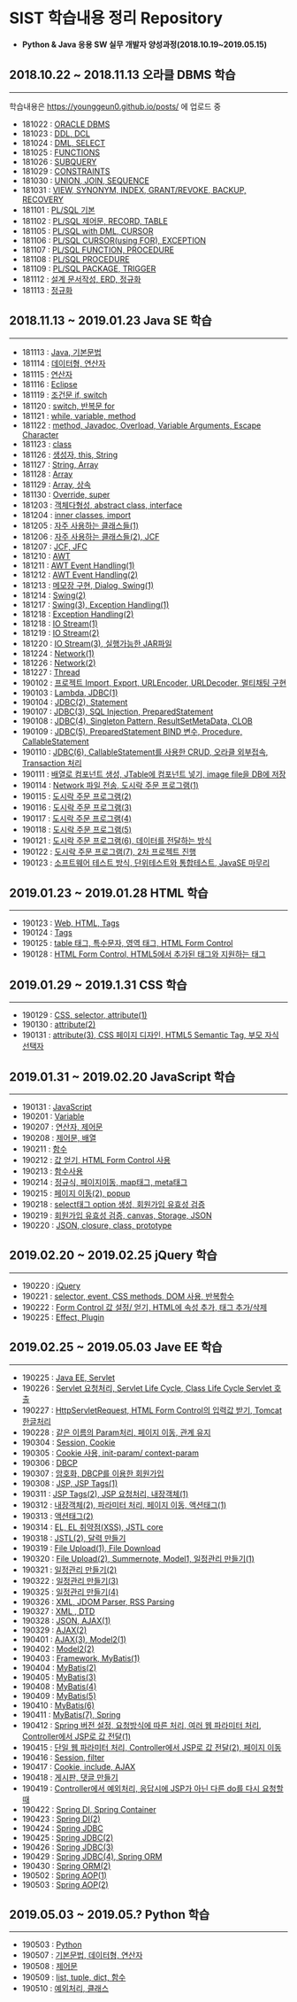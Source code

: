 # SIST 학습내용 정리 Repository

- **Python & Java 응용 SW 실무 개발자 양성과정(2018.10.19~2019.05.15)**

## 2018.10.22 ~ 2018.11.13    오라클 DBMS 학습

---

학습내용은 https://younggeun0.github.io/posts/ 에 업로드 중

- 181022 : [ORACLE DBMS](https://younggeun0.github.io/oracle-%EC%A0%95%EB%A6%AC-01/)
- 181023 : [DDL, DCL](https://younggeun0.github.io/oracle-%EC%A0%95%EB%A6%AC-02/)
- 181024 : [DML, SELECT](https://younggeun0.github.io/oracle-%EC%A0%95%EB%A6%AC-03/)
- 181025 : [FUNCTIONS](https://younggeun0.github.io/oracle-%EC%A0%95%EB%A6%AC-04/)
- 181026 : [SUBQUERY](https://younggeun0.github.io/oracle-%EC%A0%95%EB%A6%AC-05/)
- 181029 : [CONSTRAINTS](https://younggeun0.github.io/oracle-%EC%A0%95%EB%A6%AC-06/)
- 181030 : [UNION, JOIN, SEQUENCE](https://younggeun0.github.io/oracle-%EC%A0%95%EB%A6%AC-07/)
- 181031 : [VIEW, SYNONYM, INDEX, GRANT/REVOKE, BACKUP, RECOVERY](https://younggeun0.github.io/oracle-%EC%A0%95%EB%A6%AC-08/)
- 181101 : [PL/SQL 기본](https://younggeun0.github.io/oracle-%EC%A0%95%EB%A6%AC-09/)
- 181102 : [PL/SQL 제어문, RECORD, TABLE](https://younggeun0.github.io/oracle-%EC%A0%95%EB%A6%AC-10/)
- 181105 : [PL/SQL with DML, CURSOR](https://younggeun0.github.io/oracle-%EC%A0%95%EB%A6%AC-11/)
- 181106 : [PL/SQL CURSOR(using FOR), EXCEPTION](https://younggeun0.github.io/oracle-%EC%A0%95%EB%A6%AC-12/)
- 181107 : [PL/SQL FUNCTION, PROCEDURE](https://younggeun0.github.io/oracle-%EC%A0%95%EB%A6%AC-13/)
- 181108 : [PL/SQL PROCEDURE](https://younggeun0.github.io/oracle-%EC%A0%95%EB%A6%AC-14/)
- 181109 : [PL/SQL PACKAGE, TRIGGER](https://younggeun0.github.io/oracle-%EC%A0%95%EB%A6%AC-15/)
- 181112 : [설계 문서작성, ERD, 정규화](https://younggeun0.github.io/oracle-%EC%A0%95%EB%A6%AC-16/)
- 181113 : [정규화](https://younggeun0.github.io/oracle-%EC%A0%95%EB%A6%AC-17/)


## 2018.11.13 ~ 2019.01.23    Java SE 학습

---

- 181113 : [Java, 기본문법](https://younggeun0.github.io/java-%EC%A0%95%EB%A6%AC-01/)
- 181114 : [데이터형, 연산자](https://younggeun0.github.io/java-%EC%A0%95%EB%A6%AC-02/)
- 181115 : [연산자](https://younggeun0.github.io/java-%EC%A0%95%EB%A6%AC-03/)
- 181116 : [Eclipse](https://younggeun0.github.io/java-%EC%A0%95%EB%A6%AC-04/)
- 181119 : [조건문 if, switch](https://younggeun0.github.io/java-%EC%A0%95%EB%A6%AC-05/)
- 181120 : [switch, 반복문 for](https://younggeun0.github.io/java-%EC%A0%95%EB%A6%AC-06/)
- 181121 : [while, variable, method](https://younggeun0.github.io/java-%EC%A0%95%EB%A6%AC-07/)
- 181122 : [method, Javadoc, Overload, Variable Arguments, Escape Character](https://younggeun0.github.io/java-%EC%A0%95%EB%A6%AC-08/)
- 181123 : [class](https://younggeun0.github.io/java-%EC%A0%95%EB%A6%AC-09/)
- 181126 : [생성자, this, String](https://younggeun0.github.io/java-%EC%A0%95%EB%A6%AC-10/)
- 181127 : [String, Array](https://younggeun0.github.io/java-%EC%A0%95%EB%A6%AC-11/)
- 181128 : [Array](https://younggeun0.github.io/java-%EC%A0%95%EB%A6%AC-12/)
- 181129 : [Array, 상속](https://younggeun0.github.io/java-%EC%A0%95%EB%A6%AC-13/)
- 181130 : [Override, super](https://younggeun0.github.io/java-%EC%A0%95%EB%A6%AC-14/)
- 181203 : [객체다형성, abstract class, interface](https://younggeun0.github.io/java-%EC%A0%95%EB%A6%AC-15/)
- 181204 : [inner classes, import](https://younggeun0.github.io/java-%EC%A0%95%EB%A6%AC-16/)
- 181205 : [자주 사용하는 클래스들(1)](https://younggeun0.github.io/java-%EC%A0%95%EB%A6%AC-17/)
- 181206 : [자주 사용하는 클래스들(2), JCF](https://younggeun0.github.io/java-%EC%A0%95%EB%A6%AC-18/)
- 181207 : [JCF, JFC](https://younggeun0.github.io/java-%EC%A0%95%EB%A6%AC-19/)
- 181210 : [AWT](https://younggeun0.github.io/java-%EC%A0%95%EB%A6%AC-20/)
- 181211 : [AWT Event Handling(1)](https://younggeun0.github.io/java-%EC%A0%95%EB%A6%AC-21/)
- 181212 : [AWT Event Handling(2)](https://younggeun0.github.io/java-%EC%A0%95%EB%A6%AC-22/)
- 181213 : [메모장 구현, Dialog, Swing(1)](https://younggeun0.github.io/java-%EC%A0%95%EB%A6%AC-23/)
- 181214 : [Swing(2)](https://younggeun0.github.io/java-%EC%A0%95%EB%A6%AC-24/)
- 181217 : [Swing(3), Exception Handling(1)](https://younggeun0.github.io/java-%EC%A0%95%EB%A6%AC-25/)
- 181218 : [Exception Handling(2)](https://younggeun0.github.io/java-%EC%A0%95%EB%A6%AC-26/)
- 181218 : [IO Stream(1)](https://younggeun0.github.io/java-%EC%A0%95%EB%A6%AC-27/)
- 181219 : [IO Stream(2)](https://younggeun0.github.io/java-%EC%A0%95%EB%A6%AC-28/)
- 181220 : [IO Stream(3), 실행가능한 JAR파일 ](https://younggeun0.github.io/java-%EC%A0%95%EB%A6%AC-29/)
- 181224 : [Network(1)](https://younggeun0.github.io/java-%EC%A0%95%EB%A6%AC-30/)
- 181226 : [Network(2)](https://younggeun0.github.io/java-%EC%A0%95%EB%A6%AC-31/)
- 181227 : [Thread](https://younggeun0.github.io/java-%EC%A0%95%EB%A6%AC-32/)
- 190102 : [프로젝트 Import, Export, URLEncoder, URLDecoder, 멀티채팅 구현](https://younggeun0.github.io/java-%EC%A0%95%EB%A6%AC-33/)
- 190103 : [Lambda, JDBC(1)](https://younggeun0.github.io/java-%EC%A0%95%EB%A6%AC-34/)
- 190104 : [JDBC(2), Statement](https://younggeun0.github.io/java-%EC%A0%95%EB%A6%AC-35/)
- 190107 : [JDBC(3), SQL Injection, PreparedStatement](https://younggeun0.github.io/java-%EC%A0%95%EB%A6%AC-36/)
- 190108 : [JDBC(4), Singleton Pattern, ResultSetMetaData, CLOB](https://younggeun0.github.io/java-%EC%A0%95%EB%A6%AC-37/)
- 190109 : [JDBC(5), PreparedStatement BIND 변수, Procedure, CallableStatement](https://younggeun0.github.io/java-%EC%A0%95%EB%A6%AC-38/)
- 190110 : [JDBC(6), CallableStatement를 사용한 CRUD, 오라클 외부접속, Transaction 처리](https://younggeun0.github.io/java-%EC%A0%95%EB%A6%AC-39/)
- 190111 : [배열로 컴포넌트 생성, JTable에 컴포넌트 넣기, image file을 DB에 저장](https://younggeun0.github.io/java-%EC%A0%95%EB%A6%AC-40/)
- 190114 : [Network 파일 전송, 도시락 주문 프로그램(1)](https://younggeun0.github.io/java-%EC%A0%95%EB%A6%AC-41/)
- 190115 : [도시락 주문 프로그램(2)](https://younggeun0.github.io/java-%EC%A0%95%EB%A6%AC-42/)
- 190116 : [도시락 주문 프로그램(3)](https://younggeun0.github.io/java-%EC%A0%95%EB%A6%AC-43/)
- 190117 : [도시락 주문 프로그램(4)](https://younggeun0.github.io/java-%EC%A0%95%EB%A6%AC-44/)
- 190118 : [도시락 주문 프로그램(5)](https://younggeun0.github.io/java-%EC%A0%95%EB%A6%AC-45/)
- 190121 : [도시락 주문 프로그램(6), 데이터를 전달하는 방식](https://younggeun0.github.io/java-%EC%A0%95%EB%A6%AC-46/)
- 190122 : [도시락 주문 프로그램(7), 2차 프로젝트 진행](https://younggeun0.github.io/java-%EC%A0%95%EB%A6%AC-47/)
- 190123 : [소프트웨어 테스트 방식, 단위테스트와 통합테스트, JavaSE 마무리](https://younggeun0.github.io/java-%EC%A0%95%EB%A6%AC-48/)

## 2019.01.23 ~ 2019.01.28    HTML 학습

---

- 190123 : [Web, HTML, Tags](https://younggeun0.github.io/HTML-%EC%A0%95%EB%A6%AC-01/)
- 190124 : [Tags](https://younggeun0.github.io/HTML-%EC%A0%95%EB%A6%AC-02/)
- 190125 : [table 태그, 특수문자, 영역 태그, HTML Form Control](https://younggeun0.github.io/HTML-%EC%A0%95%EB%A6%AC-03/)
- 190128 : [HTML Form Control, HTML5에서 추가된 태그와 지원하는 태그](https://younggeun0.github.io/HTML-%EC%A0%95%EB%A6%AC-04/)

## 2019.01.29 ~ 2019.1.31    CSS 학습

---

- 190129 : [CSS, selector, attribute(1)](https://younggeun0.github.io/CSS-%EC%A0%95%EB%A6%AC-01/)
- 190130 : [attribute(2)](https://younggeun0.github.io/CSS-%EC%A0%95%EB%A6%AC-02/)
- 190131 : [attribute(3), CSS 페이지 디자인, HTML5 Semantic Tag, 부모 자식 선택자](https://younggeun0.github.io/CSS-%EC%A0%95%EB%A6%AC-03/)


## 2019.01.31 ~ 2019.02.20    JavaScript 학습

---

- 190131 : [JavaScript](https://younggeun0.github.io/JS-%EC%A0%95%EB%A6%AC-01/)
- 190201 : [Variable](https://younggeun0.github.io/JS-%EC%A0%95%EB%A6%AC-02/)
- 190207 : [연산자, 제어문](https://younggeun0.github.io/JS-%EC%A0%95%EB%A6%AC-03/)
- 190208 : [제어문, 배열](https://younggeun0.github.io/JS-%EC%A0%95%EB%A6%AC-04/)
- 190211 : [함수](https://younggeun0.github.io/JS-%EC%A0%95%EB%A6%AC-05/)
- 190212 : [값 얻기, HTML Form Control 사용](https://younggeun0.github.io/JS-%EC%A0%95%EB%A6%AC-06/)
- 190213 : [함수사용](https://younggeun0.github.io/JS-%EC%A0%95%EB%A6%AC-07/)
- 190214 : [정규식, 페이지이동, map태그, meta태그](https://younggeun0.github.io/JS-%EC%A0%95%EB%A6%AC-08/)
- 190215 : [페이지 이동(2), popup](https://younggeun0.github.io/JS-%EC%A0%95%EB%A6%AC-09/)
- 190218 : [select태그 option 생성, 회원가입 유효성 검증](https://younggeun0.github.io/JS-%EC%A0%95%EB%A6%AC-10/)
- 190219 : [회원가입 유효성 검증, canvas, Storage, JSON](https://younggeun0.github.io/JS-%EC%A0%95%EB%A6%AC-10/)
- 190220 : [JSON, closure, class, prototype](https://younggeun0.github.io/JS-%EC%A0%95%EB%A6%AC-10/)


## 2019.02.20 ~ 2019.02.25    jQuery 학습

---

- 190220 : [jQuery](https://younggeun0.github.io/jQuery-%EC%A0%95%EB%A6%AC-01/)
- 190221 : [selector, event, CSS methods, DOM 사용, 반복함수](https://younggeun0.github.io/jQuery-%EC%A0%95%EB%A6%AC-02/)
- 190222 : [Form Control 값 설정/ 얻기, HTML에 속성 추가, 태그 추가/삭제](https://younggeun0.github.io/jQuery-%EC%A0%95%EB%A6%AC-03/)
- 190225 : [Effect, Plugin](https://younggeun0.github.io/jQuery-%EC%A0%95%EB%A6%AC-04/)

## 2019.02.25 ~ 2019.05.03    Jave EE 학습

---

- 190225 : [Java EE, Servlet](https://younggeun0.github.io/JavaEE-%EC%A0%95%EB%A6%AC-01/)
- 190226 : [Servlet 요청처리, Servlet Life Cycle, Class Life Cycle Servlet 호출](https://younggeun0.github.io/JavaEE-%EC%A0%95%EB%A6%AC-02/)
- 190227 : [HttpServletRequest, HTML Form Control의 입력값 받기, Tomcat 한글처리](https://younggeun0.github.io/JavaEE-%EC%A0%95%EB%A6%AC-03/)
- 190228 : [같은 이름의 Param처리, 페이지 이동, 관계 유지](https://younggeun0.github.io/JavaEE-%EC%A0%95%EB%A6%AC-04/)
- 190304 : [Session, Cookie](https://younggeun0.github.io/JavaEE-%EC%A0%95%EB%A6%AC-05/)
- 190305 : [Cookie 사용, init-param/ context-param](https://younggeun0.github.io/JavaEE-%EC%A0%95%EB%A6%AC-06/)
- 190306 : [DBCP](https://younggeun0.github.io/JavaEE-%EC%A0%95%EB%A6%AC-07/)
- 190307 : [암호화, DBCP를 이용한 회원가입](https://younggeun0.github.io/JavaEE-%EC%A0%95%EB%A6%AC-08/)
- 190308 : [JSP, JSP Tags(1)](https://younggeun0.github.io/JavaEE-%EC%A0%95%EB%A6%AC-09/)
- 190311 : [JSP Tags(2), JSP 요청처리, 내장객체(1)](https://younggeun0.github.io/JavaEE-%EC%A0%95%EB%A6%AC-10/)
- 190312 : [내장객체(2), 파라미터 처리, 페이지 이동, 액션태그(1)](https://younggeun0.github.io/JavaEE-%EC%A0%95%EB%A6%AC-11/)
- 190313 : [액션태그(2)](https://younggeun0.github.io/JavaEE-%EC%A0%95%EB%A6%AC-12/)
- 190314 : [EL, EL 취약점(XSS), JSTL core](https://younggeun0.github.io/JavaEE-%EC%A0%95%EB%A6%AC-13/)
- 190318 : [JSTL(2), 달력 만들기](https://younggeun0.github.io/JavaEE-%EC%A0%95%EB%A6%AC-14/)
- 190319 : [File Upload(1), File Download](https://younggeun0.github.io/JavaEE-%EC%A0%95%EB%A6%AC-15/)
- 190320 : [File Upload(2), Summernote, Model1, 일정관리 만들기(1)](https://younggeun0.github.io/JavaEE-%EC%A0%95%EB%A6%AC-16/)
- 190321 : [일정관리 만들기(2)](https://younggeun0.github.io/JavaEE-%EC%A0%95%EB%A6%AC-17/)
- 190322 : [일정관리 만들기(3)](https://younggeun0.github.io/JavaEE-%EC%A0%95%EB%A6%AC-18/)
- 190325 : [일정관리 만들기(4)](https://younggeun0.github.io/JavaEE-%EC%A0%95%EB%A6%AC-19/)
- 190326 : [XML, JDOM Parser, RSS Parsing](https://younggeun0.github.io/JavaEE-%EC%A0%95%EB%A6%AC-20/)
- 190327 : [XML , DTD](https://younggeun0.github.io/JavaEE-%EC%A0%95%EB%A6%AC-21/)
- 190328 : [JSON, AJAX(1)](https://younggeun0.github.io/JavaEE-%EC%A0%95%EB%A6%AC-22/)
- 190329 : [AJAX(2)](https://younggeun0.github.io/JavaEE-%EC%A0%95%EB%A6%AC-23/)
- 190401 : [AJAX(3), Model2(1)](https://younggeun0.github.io/JavaEE-%EC%A0%95%EB%A6%AC-24/)
- 190402 : [Model2(2)](https://younggeun0.github.io/JavaEE-%EC%A0%95%EB%A6%AC-25/)
- 190403 : [Framework, MyBatis(1)](https://younggeun0.github.io/JavaEE-%EC%A0%95%EB%A6%AC-26/)
- 190404 : [MyBatis(2)](https://younggeun0.github.io/JavaEE-%EC%A0%95%EB%A6%AC-27/)
- 190405 : [MyBatis(3)](https://younggeun0.github.io/JavaEE-%EC%A0%95%EB%A6%AC-28/)
- 190408 : [MyBatis(4)](https://younggeun0.github.io/JavaEE-%EC%A0%95%EB%A6%AC-29/)
- 190409 : [MyBatis(5)](https://younggeun0.github.io/JavaEE-%EC%A0%95%EB%A6%AC-30/)
- 190410 : [MyBatis(6)](https://younggeun0.github.io/JavaEE-%EC%A0%95%EB%A6%AC-31/)
- 190411 : [MyBatis(7), Spring](https://younggeun0.github.io/JavaEE-%EC%A0%95%EB%A6%AC-32/)
- 190412 : [Spring 버전 설정, 요청방식에 따른 처리, 여러 웹 파라미터 처리, Controller에서 JSP로 값 전달(1)](https://younggeun0.github.io/JavaEE-%EC%A0%95%EB%A6%AC-33/)
- 190415 : [단일 웹 파라미터 처리, Controller에서 JSP로 값 전달(2), 페이지 이동](https://younggeun0.github.io/JavaEE-%EC%A0%95%EB%A6%AC-34/)
- 190416 : [Session, filter](https://younggeun0.github.io/JavaEE-%EC%A0%95%EB%A6%AC-35/)
- 190417 : [Cookie, include, AJAX](https://younggeun0.github.io/JavaEE-%EC%A0%95%EB%A6%AC-36/)
- 190418 : [게시판, 댓글 만들기](https://younggeun0.github.io/JavaEE-%EC%A0%95%EB%A6%AC-37/)
- 190419 : [Controller에서 예외처리, 응답시에 JSP가 아닌 다른 do를 다시 요청할 때](https://younggeun0.github.io/JavaEE-%EC%A0%95%EB%A6%AC-38/)
- 190422 : [Spring DI, Spring Container](https://younggeun0.github.io/JavaEE-%EC%A0%95%EB%A6%AC-39/)
- 190423 : [Spring DI(2)](https://younggeun0.github.io/JavaEE-%EC%A0%95%EB%A6%AC-40/)
- 190424 : [Spring JDBC](https://younggeun0.github.io/JavaEE-%EC%A0%95%EB%A6%AC-41/)
- 190425 : [Spring JDBC(2)](https://younggeun0.github.io/JavaEE-%EC%A0%95%EB%A6%AC-42/)
- 190426 : [Spring JDBC(3)](https://younggeun0.github.io/JavaEE-%EC%A0%95%EB%A6%AC-43/)
- 190429 : [Spring JDBC(4), Spring ORM](https://younggeun0.github.io/JavaEE-%EC%A0%95%EB%A6%AC-44/)
- 190430 : [Spring ORM(2)](https://younggeun0.github.io/JavaEE-%EC%A0%95%EB%A6%AC-45/)
- 190502 : [Spring AOP(1)](https://younggeun0.github.io/JavaEE-%EC%A0%95%EB%A6%AC-46/)
- 190503 : [Spring AOP(2)](https://younggeun0.github.io/JavaEE-%EC%A0%95%EB%A6%AC-47/)

## 2019.05.03 ~ 2019.05.?    Python 학습

---

- 190503 : [Python](https://younggeun0.github.io/Python-%EC%A0%95%EB%A6%AC-01/)
- 190507 : [기본문법, 데이터형, 연산자](https://younggeun0.github.io/Python-%EC%A0%95%EB%A6%AC-02/)
- 190508 : [제어문](https://younggeun0.github.io/Python-%EC%A0%95%EB%A6%AC-03/)
- 190509 : [list, tuple, dict, 함수](https://younggeun0.github.io/Python-%EC%A0%95%EB%A6%AC-04/)
- 190510 : [예외처리, 클래스](https://younggeun0.github.io/Python-%EC%A0%95%EB%A6%AC-05/)

